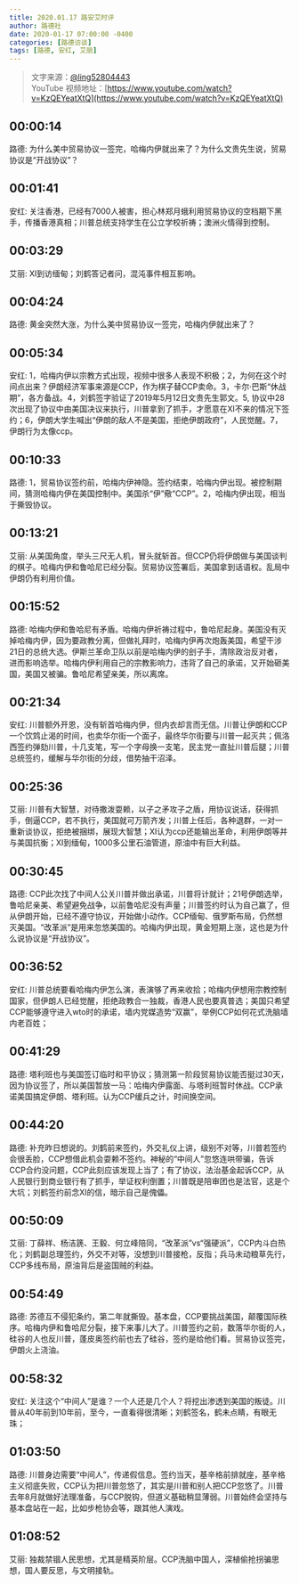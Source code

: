 ```yaml
---
title: 2020.01.17 路安艾时评
author: 路德社
date: 2020-01-17 07:00:00 -0400
categories: [路德访谈]
tags: [路德, 安红, 艾丽]
---
```


> 文字来源：[@ling52804443](https://twitter.com/ling52804443)  
> YouTube 视频地址：[https://www.youtube.com/watch?v=KzQEYeatXtQ](https://www.youtube.com/watch?v=KzQEYeatXtQ)

## 00:00:14

路德: 为什么美中贸易协议一签完，哈梅内伊就出来了？为什么文贵先生说，贸易协议是“开战协议”？

## 00:01:41

安红: 关注香港，已经有7000人被害，担心林郑月蛾利用贸易协议的空档期下黑手，传播香港真相；川普总统支持学生在公立学校祈祷；澳洲火情得到控制。

## 00:03:29

艾丽: XI到访缅甸；刘鹤答记者问，混沌事件相互影响。

## 00:04:24

路德: 黄金突然大涨，为什么美中贸易协议一签完，哈梅内伊就出来了？

## 00:05:34

安红: 1，哈梅内伊以宗教方式出现，视频中很多人表现不积极；2，为何在这个时间点出来？伊朗经济军事来源是CCP，作为棋子替CCP卖命。3，卡尔·巴斯“休战期”，各方备战。4，刘鹤签字验证了2019年5月12日文贵先生郭文。5, 协议中28次出现了协议中由美国决议来执行，川普拿到了抓手，才愿意在XI不来的情况下签约；6，伊朗大学生喊出“伊朗的敌人不是美国，拒绝伊朗政府”，人民觉醒。7，伊朗行为太像ccp。

## 00:10:33

路德: 1，贸易协议签约前，哈梅内伊神隐。签约结束，哈梅内伊出现。被控制期间，猜测哈梅内伊在美国控制中。美国杀“伊”儆“CCP”。2，哈梅内伊出现，相当于撕毁协议。

## 00:13:21

艾丽: 从美国角度，举头三尺无人机，冒头就斩首。但CCP仍将伊朗做与美国谈判的棋子。哈梅内伊和鲁哈尼已经分裂。贸易协议签署后，美国拿到话语权。乱局中伊朗仍有利用价值。

## 00:15:52

路德: 哈梅内伊和鲁哈尼有矛盾。哈梅内伊祈祷过程中，鲁哈尼起身。美国没有灭掉哈梅内伊，因为要政教分离，但做礼拜时，哈梅内伊再次炮轰美国，希望干涉21日的总统大选。伊斯兰革命卫队以前是哈梅内伊的刽子手，清除政治反对者，进而影响选举。哈梅内伊利用自己的宗教影响力，违背了自己的承诺，又开始砸美国，美国又被骗。鲁哈尼希望亲美，所以离席。

## 00:21:34

安红: 川普额外开恩，没有斩首哈梅内伊，但内衣却言而无信。川普让伊朗和CCP一个饮鸩止渴的时间，也卖华尔街一个面子，最终华尔街要与川普一起灭共；佩洛西签约弹劾川普，十几支笔，写一个字母换一支笔，民主党一直扯川普后腿；川普总统签约，缓解与华尔街的分歧，借势抽干沼泽。

## 00:25:36

艾丽: 川普有大智慧，对待撒泼耍赖，以子之矛攻子之盾，用协议说话，获得抓手，倒逼CCP，若不执行，美国就可万箭齐发；川普上任后，各种退群，一对一重新谈协议，拒绝被捆绑，展现大智慧；XI认为ccp还能输出革命，利用伊朗等并与美国抗衡；XI到缅甸，1000多公里石油管道，原油中有巨大利益。

## 00:30:45

路德: CCP此次找了中间人公关川普并做出承诺，川普将计就计；21号伊朗选举，鲁哈尼亲美、希望避免战争，以前鲁哈尼没有声量；川普签约时认为自己赢了，但从伊朗开始，已经不遵守协议，开始做小动作。CCP缅甸、俄罗斯布局，仍然想灭美国。“改革派”是用来忽悠美国的。哈梅内伊出现，黄金短期上涨，这也是为什么说协议是“开战协议”。

## 00:36:52

安红: 川普总统要看哈梅内伊怎么演，表演够了再来收拾；哈梅内伊想用宗教控制国家，但伊朗人已经觉醒，拒绝政教合一独裁，香港人民也要真普选；美国只希望CCP能够遵守进入wto时的承诺，墙内党媒造势“双赢”，举例CCP如何花式洗脑墙内老百姓；

## 00:41:29

路德: 塔利班也与美国签订临时和平协议；猜测第一阶段贸易协议能否挺过30天，因为协议签了，所以美国暂放一马：哈梅内伊露面、与塔利班暂时休战。CCP承诺美国搞定伊朗、塔利班。认为CCP缓兵之计，时间换空间。

## 00:44:20

路德: 补充昨日想说的。刘鹤前来签约，外交礼仪上讲，级别不对等，川普若签约会很丢脸，CCP想借此机会耍赖不签约。神秘的“中间人”忽悠连哄带骗，告诉CCP合约没问题，CCP此刻应该发现上当了；有了协议，法治基金起诉CCP，从人民银行到商业银行有了抓手，举证权利倒置；川普既是陪审团也是法官，这是个大坑；刘鹤签约前念XI的信，暗示自己是傀儡。

## 00:50:09

艾丽: 丁薛祥、杨洁篪、王毅、何立峰陪同，“改革派”vs“强硬派”，CCP内斗白热化；刘鹤副总理签约，外交不对等，没想到川普接枪，反指；兵马未动粮草先行，CCP多线布局，原油背后是盗国贼的利益。

## 00:54:49

路德: 苏德互不侵犯条约，第二年就撕毁。基本盘，CCP要挑战美国，颠覆国际秩序。哈梅内伊和鲁哈尼分裂，接下来事儿大了。川普签约之前，数落华尔街的人，硅谷的人也反川普，蓬皮奥签约前也去了硅谷，签约是给他们看。贸易协议签完，伊朗火上浇油。

## 00:58:32

安红: 关注这个“中间人”是谁？一个人还是几个人？将挖出渗透到美国的叛徒。川普从40年前到10年前，至今，一直看得很清晰；刘鹤签名，鹤未点睛，有眼无珠；

## 01:03:50

路德: 川普身边需要“中间人”，传递假信息。签约当天，基辛格前排就座，基辛格主义彻底失败，CCP认为把川普忽悠了，其实是川普和别人把CCP忽悠了。川普去年8月就做好法理准备，与CCP脱钩，但道义基础稍显薄弱。川普始终会坚持与基本盘站在一起，比如步枪协会等，跟其他人演戏。

## 01:08:52

艾丽: 独裁禁锢人民思想，尤其是精英阶层。CCP洗脑中国人，深植偷抢拐骗思想，国人要反思，与文明接轨。
